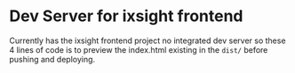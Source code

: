 # Dev Server for ixsight frontend
Currently has the ixsight frontend project no integrated dev server so these 4 lines of code is to preview the index.html existing in the `dist/` before pushing and deploying.